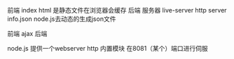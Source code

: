 前端 index html 是静态文件在浏览器会缓存
后端 服务器 live-server http server
info.json  node.js去动态的生成json文件

前端 ajax 后端

node.js 提供一个webserver
http 内置模块
在8081（某个）端口进行伺服